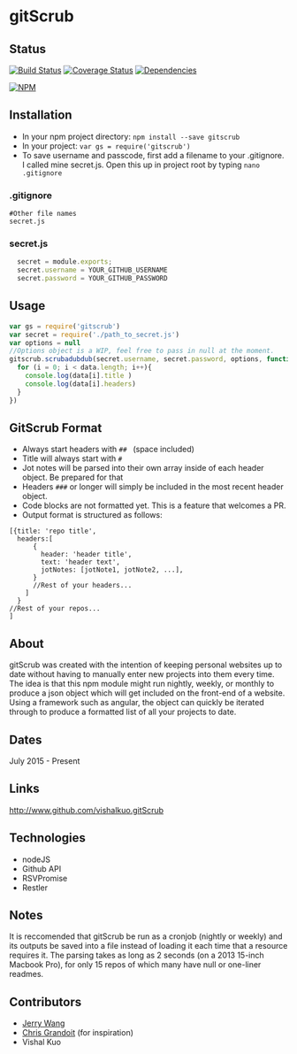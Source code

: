 # gitScrub

## Status
[![Build Status](https://travis-ci.org/vishalkuo/gitScrub.svg?branch=master)](https://travis-ci.org/vishalkuo/gitScrub)
[![Coverage Status](https://coveralls.io/repos/vishalkuo/gitScrub/badge.svg?branch=master&service=github)](https://coveralls.io/github/vishalkuo/gitScrub?branch=master)
[![Dependencies](https://david-dm.org/vishalkuo/gitscrub.svg)](https://david-dm.org/vishalkuo/gitscrub.svg)

[![NPM](https://nodei.co/npm/gitscrub.png?compact=true)](https://nodei.co/npm/gitscrub/)

## Installation
* In your npm project directory: ```npm install --save gitscrub```
* In your project: ```var gs = require('gitscrub')```
* To save username and passcode, first add a filename to your .gitignore. I called mine secret.js. Open this up in project root by typing ```nano .gitignore```

### .gitignore ###
```gitignore
#Other file names
secret.js
```
### secret.js ###
```Javascript 
  secret = module.exports;
  secret.username = YOUR_GITHUB_USERNAME
  secret.password = YOUR_GITHUB_PASSWORD
```

## Usage
```Javascript
var gs = require('gitscrub')
var secret = require('./path_to_secret.js')
var options = null
//Options object is a WIP, feel free to pass in null at the moment.
gitscrub.scrubadubdub(secret.username, secret.password, options, function(data){
  for (i = 0; i < data.length; i++){
    console.log(data[i].title )
    console.log(data[i].headers)
  }
})
```

## GitScrub Format
* Always start headers with ```## ``` (space included)
* Title will always start with ```# ```
* Jot notes will be parsed into their own array inside of each header object. Be prepared for that
* Headers ```###``` or longer will simply be included in the most recent header object.
* Code blocks are not formatted yet. This is a feature that welcomes a PR. 
* Output format is structured as follows: 
```
[{title: 'repo title',
  headers:[
      {
        header: 'header title',
        text: 'header text',
        jotNotes: [jotNote1, jotNote2, ...],
      }
      //Rest of your headers...
    ]
  }
//Rest of your repos...
]
```

## About
gitScrub was created with the intention of keeping personal websites up to date without having to manually enter new projects into them every time. The idea is that this npm module might run nightly, weekly, or monthly to produce a json object which will get included on the front-end of a website. Using a framework such as angular, the object can quickly be iterated through to produce a formatted list of all your projects to date.

## Dates
July 2015 - Present
  
## Links
http://www.github.com/vishalkuo.gitScrub

## Technologies
* nodeJS
* Github API
* RSVPromise
* Restler

## Notes
It is reccomended that gitScrub be run as a cronjob (nightly or weekly) and its outputs be saved into a file instead of loading it each time that a resource requires it. The parsing takes as long as 2 seconds (on a 2013 15-inch Macbook Pro), for only 15 repos of which many have null or one-liner readmes. 

## Contributors
* [Jerry Wang](https://github.com/yisenjerrywang)
* [Chris Grandoit](https://twitter.com/cgrandoit) (for inspiration)
* Vishal Kuo
